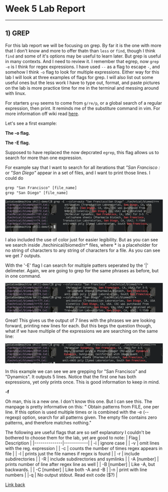 # Week 5 Lab Report
---

## 1) GREP

For this lab report we will be focusing on grep. By far it is the one with more that I don't know and more to offer thatn than `less` or `find`, though I think `find` and some of it's options may be useful to learn later. But grep is useful in many contexts. And I need to review it. I remember that egrep, now `grep -e` is I think for regex expressions. I have used `--` as a flag to escape `-`, and somehow I think `-o` flag to look for multiple expressions. Either way for this lab I will look at three examples of flags for grep. I will also list out some useful ones but the less work I have to type out, format, and paste pictures on the lab is more practice time for me in the terminal and messing around with linux.

For starters `grep` seems to come from `g/re/p`, or a global search of a regular expression, then print. It reminds me of the substiture command in vim. For more information off wiki read [here](https://en.wikipedia.org/wiki/Grep). 

Let's see a first example: 

**The -o flag.**



**The -E flag.**

Supposed to have replaced the now depcrated `egrep`, this flag allows us to search for more than one expression.

For example say that I want to search for all iterations that *"San Francisco :* or *"San Diego"* appear in a set of files, and I want to print those lines. I could do 

```
grep "San Francisco" [file_name]
grep "San Diego" [file_name]
```

![Images](images/labreport_week5_grep_E1.png)

I also included the use of color just for easier legibility. But as you can see we search inside ./techinical/biomed/rr* files, where * is a placeholder for no string of characters to any string of characters for a file. As you can see we get 7 outputs.

With the '-E' flag I can search for multiple patters seperated by the '|' delimeter.
Again, we are going to grep for the same phrases as before, but in one command. 


![Images](images/labreport_week5_grep_E2.png)

Great! This gives us the output of 7 lines with the phrases we are looking forward, printing new lines for each. But this begs the question though, what if we have multiple of the expressions we are searching on the same line:

![Images](images/labreport_week5_grep_E3.png)

In this example we can see we are grepping for "San Francisco" and "Dynamics". It outputs 5 lines. Notice that the first one has both expressions, yet only prints once. This is good information to keep in mind. 


**-f**

Oh man, this is a new one. I don't know this one. But I can see this. The manpage is pretty informative on this:
"              Obtain patterns from FILE, one per line.  If this option is used
              multiple  times  or  is  combined with the -e (--regexp) option,
              search for all patterns given.  The  empty  file  contains  zero
              patterns, and therefore matches nothing."


The following are useful flags that are so self explanatory I couldn't be bothered to choose them for the lab, yet are good to note:
| Flag         | Description   |
|--------------|------------|
| -i | ignore case |
| -v | omit lines with the reg. expression |
| -c | counts the number of times regex appears in file |
| -l | prints just the file names if regex is found |
| -r | include subdirectories |
| -R | include subdirectories and symlinks |
| -A [number] | prints number of line after regex line as well  |
| -B [number] | Like -A, but backwards. |
| -C [number] | Like both -A and -B |
|-n | print with line numbers |
|-q | No output stdout. Read exit code ($?) |



[Link back](index.md)